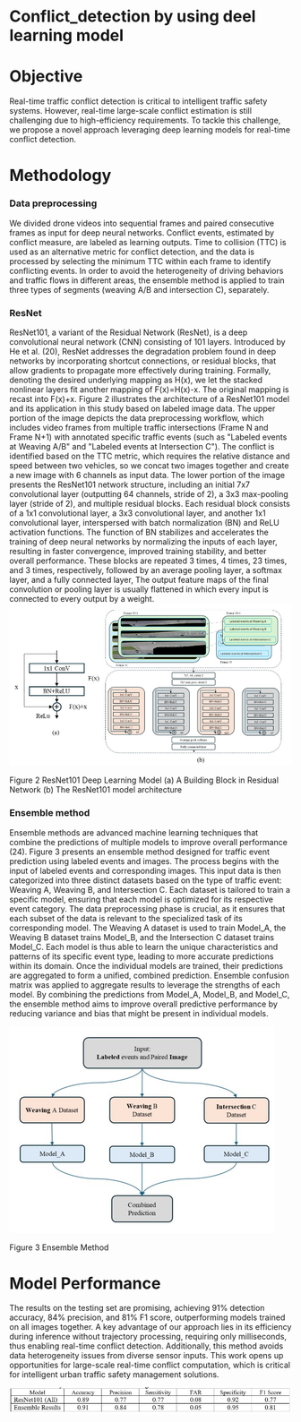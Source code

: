 # Conflict_detection by using deel learning model

# Objective
Real-time traffic conflict detection is critical to intelligent traffic safety systems. However, real-time large-scale conflict estimation is still challenging due to high-efficiency requirements. To tackle this challenge, we propose a novel approach leveraging deep learning models for real-time conflict detection. 

# Methodology

### Data preprocessing
We divided drone videos into sequential frames and paired consecutive frames as input for deep neural networks. Conflict events, estimated by conflict measure, are labeled as learning outputs. Time to collision (TTC) is used as an alternative metric for conflict detection, and the data is processed by selecting the minimum TTC within each frame to identify conflicting events. In order to avoid the heterogeneity of driving behaviors and traffic flows in different areas, the ensemble method is applied to train three types of segments (weaving A/B and intersection C), separately. 

### ResNet
ResNet101, a variant of the Residual Network (ResNet), is a deep convolutional neural network (CNN) consisting of 101 layers. Introduced by He et al. (20), ResNet addresses the degradation problem found in deep networks by incorporating shortcut connections, or residual blocks, that allow gradients to propagate more effectively during training. 
Formally, denoting the desired underlying mapping as H(x), we let the stacked nonlinear layers fit another mapping of F(x)=H(x)-x. The original mapping is recast into F(x)+x.
Figure 2 illustrates the architecture of a ResNet101 model and its application in this study based on labeled image data. The upper portion of the image depicts the data preprocessing workflow, which includes video frames from multiple traffic intersections (Frame N and Frame N+1) with annotated specific traffic events (such as "Labeled events at Weaving A/B" and "Labeled events at Intersection C"). The conflict is identified based on the TTC metric, which requires the relative distance and speed between two vehicles, so we concat two images together and create a new image with 6 channels as input data. The lower portion of the image presents the ResNet101 network structure, including an initial 7x7 convolutional layer (outputting 64 channels, stride of 2), a 3x3 max-pooling layer (stride of 2), and multiple residual blocks. Each residual block consists of a 1x1 convolutional layer, a 3x3 convolutional layer, and another 1x1 convolutional layer, interspersed with batch normalization (BN) and ReLU activation functions. The function of BN stabilizes and accelerates the training of deep neural networks by normalizing the inputs of each layer, resulting in faster convergence, improved training stability, and better overall performance. These blocks are repeated 3 times, 4 times, 23 times, and 3 times, respectively, followed by an average pooling layer, a softmax layer, and a fully connected layer, The output feature maps of the final convolution or pooling layer is usually flattened in which every input is connected to every output by a weight. 
![image](images/Figure2.jpg)

Figure 2 ResNet101 Deep Learning Model (a) A Building Block in Residual Network (b) The ResNet101 model architecture

### Ensemble method
Ensemble methods are advanced machine learning techniques that combine the predictions of multiple models to improve overall performance (24). 
Figure 3 presents an ensemble method designed for traffic event prediction using labeled events and images. The process begins with the input of labeled events and corresponding images. This input data is then categorized into three distinct datasets based on the type of traffic event: Weaving A, Weaving B, and Intersection C. Each dataset is tailored to train a specific model, ensuring that each model is optimized for its respective event category. The data preprocessing phase is crucial, as it ensures that each subset of the data is relevant to the specialized task of its corresponding model. The Weaving A dataset is used to train Model_A, the Weaving B dataset trains Model_B, and the Intersection C dataset trains Model_C. Each model is thus able to learn the unique characteristics and patterns of its specific event type, leading to more accurate predictions within its domain. Once the individual models are trained, their predictions are aggregated to form a unified, combined prediction. Ensemble confusion matrix was applied to aggregate results to leverage the strengths of each model. By combining the predictions from Model_A, Model_B, and Model_C, the ensemble method aims to improve overall predictive performance by reducing variance and bias that might be present in individual models.

![image](images/Figure3.jpg)

Figure 3 Ensemble Method

# Model Performance
The results on the testing set are promising, achieving 91% detection accuracy, 84% precision, and 81% F1 score, outperforming models trained on all images together. A key advantage of our approach lies in its efficiency during inference without trajectory processing, requiring only milliseconds, thus enabling real-time conflict detection. Additionally, this method avoids data heterogeneity issues from diverse sensor inputs. This work opens up opportunities for large-scale real-time conflict computation, which is critical for intelligent urban traffic safety management solutions.

![image](images/Figure4_performance.jpg)
